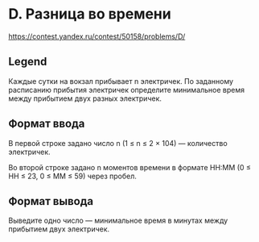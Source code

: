 # D. Разница во времени

https://contest.yandex.ru/contest/50158/problems/D/

## Legend

Каждые сутки на вокзал прибывает n электричек. По заданному расписанию прибытия электричек определите минимальное время между прибытием двух разных электричек.

## Формат ввода

В первой строке задано число n (1 ≤ n ≤ 2 × 104) — количество электричек.

Во второй строке задано n моментов времени в формате HH:MM (0 ≤ HH ≤ 23, 0 ≤ MM ≤ 59) через пробел.

## Формат вывода

Выведите одно число — минимальное время в минутах между прибытием двух электричек.
